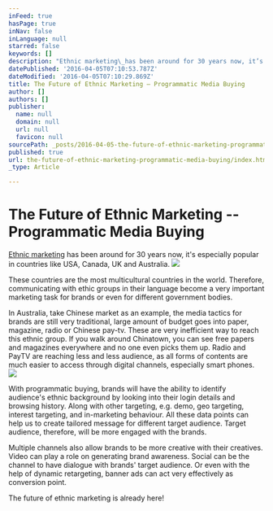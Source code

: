 ```yaml
---
inFeed: true
hasPage: true
inNav: false
inLanguage: null
starred: false
keywords: []
description: "Ethnic marketing\_has been around for 30 years now, it’s especially popular in countries like USA, Canada, UK and Australia."
datePublished: '2016-04-05T07:10:53.787Z'
dateModified: '2016-04-05T07:10:29.869Z'
title: The Future of Ethnic Marketing – Programmatic Media Buying
author: []
authors: []
publisher:
  name: null
  domain: null
  url: null
  favicon: null
sourcePath: _posts/2016-04-05-the-future-of-ethnic-marketing-programmatic-media-buying.md
published: true
url: the-future-of-ethnic-marketing-programmatic-media-buying/index.html
_type: Article

---
```

# The Future of Ethnic Marketing -- Programmatic Media Buying

[Ethnic marketing][0] has been around for 30 years now, it's especially popular in countries like USA, Canada, UK and Australia.
![](https://the-grid-user-content.s3-us-west-2.amazonaws.com/013915d3-2f9a-414b-be16-ef53b88da832.jpg)

These countries are the most multicultural countries in the world. Therefore, communicating with ethic groups in their language become a very important marketing task for brands or even for different government bodies.

In Australia, take Chinese market as an example, the media tactics for brands are still very traditional, large amount of budget goes into paper, magazine, radio or Chinese pay-tv. These are very inefficient way to reach this ethnic group. If you walk around Chinatown, you can see free papers and magazines everywhere and no one even picks them up. Radio and PayTV are reaching less and less audience, as all forms of contents are much easier to access through digital channels, especially smart phones.
![](https://the-grid-user-content.s3-us-west-2.amazonaws.com/8595d93b-39b2-4758-a7d0-229319d4f4ea.jpg)

With programmatic buying, brands will have the ability to identify audience's ethnic background by looking into their login details and browsing history.  Along with other targeting, e.g. demo, geo targeting, interest targeting, and in-marketing behaviour. All these data points can help us to create tailored message for different target audience. Target audience, therefore, will be more engaged with the brands.

Multiple channels also allow brands to be more creative with their creatives. Video can play a role on generating brand awareness. Social can be the channel to have dialogue with brands' target audience. Or even with the help of dynamic retargeting, banner ads can act very effectively as conversion point.

The future of ethnic marketing is already here!

[0]: http://www.isearchmarketing.com.au/